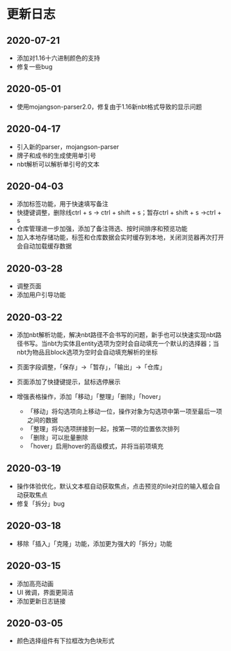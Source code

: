 # 更新日志

## 2020-07-21
- 添加对1.16十六进制颜色的支持
- 修复一些bug

## 2020-05-01
- 使用mojangson-parser2.0，修复由于1.16新nbt格式导致的显示问题

## 2020-04-17

- 引入新的parser，mojangson-parser
- 牌子和成书的生成使用单引号
- nbt解析可以解析单引号的文本

## 2020-04-03

- 添加标签功能，用于快速填写备注
- 快捷键调整，删除线ctrl + s -> ctrl + shift + s；暂存ctrl + shift + s ->ctrl + s
- 仓库管理进一步加强，添加了备注筛选、按时间排序和预览功能
- 加入本地存储功能，标签和仓库数据会实时缓存到本地，关闭浏览器再次打开会自动加载缓存数据

## 2020-03-28

- 调整页面
- 添加用户引导功能

## 2020-03-22

- 添加nbt解析功能，解决nbt路径不会书写的问题，新手也可以快速实现nbt路径书写。当nbt为实体且entity选项为空时会自动填充一个默认的选择器；当nbt为物品且block选项为空时会自动填充解析的坐标

- 页面字段调整，「保存」->「暂存」，「输出」->「仓库」

- 页面添加了快捷键提示，鼠标选停展示

- 增强表格操作，添加「移动」「整理」「删除」「hover」

  - 「移动」将勾选项向上移动一位，操作对象为勾选项中第一项至最后一项之间的数据
  - 「整理」将勾选项拼接到一起，按第一项的位置依次排列
  - 「删除」可以批量删除
  - 「hover」启用hover的高级模式，并将当前项填充

## 2020-03-19
- 操作体验优化，默认文本框自动获取焦点，点击预览的tile对应的输入框会自动获取焦点
- 修复「拆分」bug

## 2020-03-18
- 移除「插入」「克隆」功能，添加更为强大的「拆分」功能

## 2020-03-15
- 添加高亮动画
- UI 微调，界面更简洁
- 添加更新日志链接

## 2020-03-05
- 颜色选择组件有下拉框改为色块形式